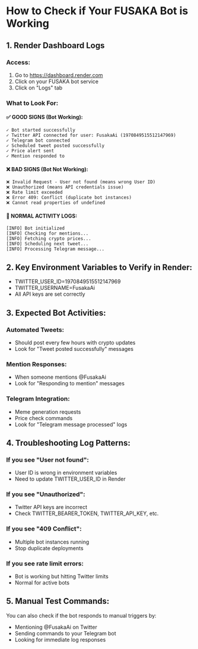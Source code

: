 # How to Check if Your FUSAKA Bot is Working

## 1. Render Dashboard Logs

### Access:
1. Go to https://dashboard.render.com
2. Click on your FUSAKA bot service
3. Click on "Logs" tab

### What to Look For:

#### ✅ GOOD SIGNS (Bot Working):
```
✓ Bot started successfully
✓ Twitter API connected for user: FusakaAi (1970849515512147969)
✓ Telegram bot connected
✓ Scheduled tweet posted successfully
✓ Price alert sent
✓ Mention responded to
```

#### ❌ BAD SIGNS (Bot Not Working):
```
❌ Invalid Request - User not found (means wrong User ID)
❌ Unauthorized (means API credentials issue)
❌ Rate limit exceeded
❌ Error 409: Conflict (duplicate bot instances)
❌ Cannot read properties of undefined
```

#### 🔄 NORMAL ACTIVITY LOGS:
```
[INFO] Bot initialized
[INFO] Checking for mentions...
[INFO] Fetching crypto prices...
[INFO] Scheduling next tweet...
[INFO] Processing Telegram message...
```

## 2. Key Environment Variables to Verify in Render:
- TWITTER_USER_ID=1970849515512147969
- TWITTER_USERNAME=FusakaAi
- All API keys are set correctly

## 3. Expected Bot Activities:

### Automated Tweets:
- Should post every few hours with crypto updates
- Look for "Tweet posted successfully" messages

### Mention Responses:
- When someone mentions @FusakaAi
- Look for "Responding to mention" messages

### Telegram Integration:
- Meme generation requests
- Price check commands
- Look for "Telegram message processed" logs

## 4. Troubleshooting Log Patterns:

### If you see "User not found":
- User ID is wrong in environment variables
- Need to update TWITTER_USER_ID in Render

### If you see "Unauthorized":
- Twitter API keys are incorrect
- Check TWITTER_BEARER_TOKEN, TWITTER_API_KEY, etc.

### If you see "409 Conflict":
- Multiple bot instances running
- Stop duplicate deployments

### If you see rate limit errors:
- Bot is working but hitting Twitter limits
- Normal for active bots

## 5. Manual Test Commands:
You can also check if the bot responds to manual triggers by:
- Mentioning @FusakaAi on Twitter
- Sending commands to your Telegram bot
- Looking for immediate log responses
